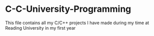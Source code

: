 # C-C-University-Programming

This file contains all my C/C++ projects I have made during my time at Reading University in my first year
